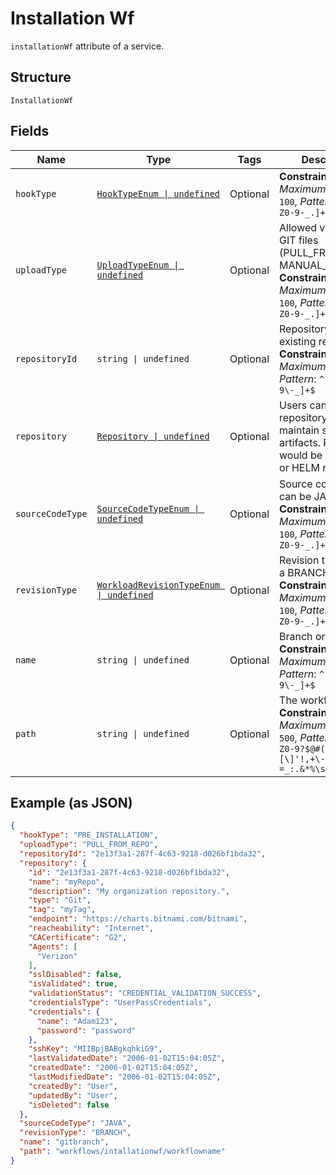 
# Installation Wf

`installationWf` attribute of a service.

## Structure

`InstallationWf`

## Fields

| Name | Type | Tags | Description |
|  --- | --- | --- | --- |
| `hookType` | [`HookTypeEnum \| undefined`](../../doc/models/hook-type-enum.md) | Optional | **Constraints**: *Maximum Length*: `100`, *Pattern*: `^[a-zA-Z0-9-_.]+$` |
| `uploadType` | [`UploadTypeEnum \| undefined`](../../doc/models/upload-type-enum.md) | Optional | Allowed values are: GIT files (PULL_FROM_REPO), MANUAL_UPLOAD.<br>**Constraints**: *Maximum Length*: `100`, *Pattern*: `^[a-zA-Z0-9-_.]+$` |
| `repositoryId` | `string \| undefined` | Optional | Repository ID of an existing repository.<br>**Constraints**: *Maximum Length*: `64`, *Pattern*: `^[a-zA-Z0-9\-_]+$` |
| `repository` | [`Repository \| undefined`](../../doc/models/repository.md) | Optional | Users can create a repository to maintain service artifacts. Repository would be either a Git or HELM repository. |
| `sourceCodeType` | [`SourceCodeTypeEnum \| undefined`](../../doc/models/source-code-type-enum.md) | Optional | Source code type can be JAVA or GO.<br>**Constraints**: *Maximum Length*: `100`, *Pattern*: `^[a-zA-Z0-9-_.]+$` |
| `revisionType` | [`WorkloadRevisionTypeEnum \| undefined`](../../doc/models/workload-revision-type-enum.md) | Optional | Revision type can be a BRANCH or TAG.<br>**Constraints**: *Maximum Length*: `100`, *Pattern*: `^[a-zA-Z0-9-_.]+$` |
| `name` | `string \| undefined` | Optional | Branch or tag name.<br>**Constraints**: *Maximum Length*: `64`, *Pattern*: `^[a-zA-Z0-9\-_]+$` |
| `path` | `string \| undefined` | Optional | The workflow path.<br>**Constraints**: *Maximum Length*: `500`, *Pattern*: `^[a-zA-Z0-9?$@#()\[\]'!,+\-=_:.&*%\s\/]+$` |

## Example (as JSON)

```json
{
  "hookType": "PRE_INSTALLATION",
  "uploadType": "PULL_FROM_REPO",
  "repositoryId": "2e13f3a1-287f-4c63-9218-d026bf1bda32",
  "repository": {
    "id": "2e13f3a1-287f-4c63-9218-d026bf1bda32",
    "name": "myRepo",
    "description": "My organization repository.",
    "type": "Git",
    "tag": "myTag",
    "endpoint": "https://charts.bitnami.com/bitnami",
    "reacheability": "Internet",
    "CACertificate": "G2",
    "Agents": [
      "Verizon"
    ],
    "sslDisabled": false,
    "isValidated": true,
    "validationStatus": "CREDENTIAL_VALIDATION_SUCCESS",
    "credentialsType": "UserPassCredentials",
    "credentials": {
      "name": "Adam123",
      "password": "password"
    },
    "sshKey": "MIIBpjBABgkqhkiG9",
    "lastValidatedDate": "2006-01-02T15:04:05Z",
    "createdDate": "2006-01-02T15:04:05Z",
    "lastModifiedDate": "2006-01-02T15:04:05Z",
    "createdBy": "User",
    "updatedBy": "User",
    "isDeleted": false
  },
  "sourceCodeType": "JAVA",
  "revisionType": "BRANCH",
  "name": "gitbranch",
  "path": "workflows/intallationwf/workflowname"
}
```

